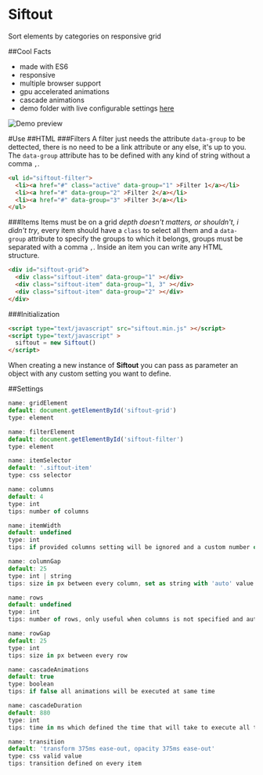 # Siftout
Sort elements by categories on responsive grid

##Cool Facts
- made with ES6
- responsive
- multiple browser support
- gpu accelerated animations
- cascade animations
- demo folder with live configurable settings [here](https://htmlpreview.github.io/?https://github.com/GerardRodes/siftout/blob/master/demo/index.html)

![Demo preview](http://i.imgur.com/g29DZvN.gif)

#Use
##HTML
###Filters
A filter just needs the attribute `data-group` to be dettected, there is no need to be a link attribute or any else, it's up to you.
The `data-group` attribute has to be defined with any kind of string without a comma `,`.
```html
<ul id="siftout-filter">
  <li><a href="#" class="active" data-group="1" >Filter 1</a></li>
  <li><a href="#" data-group="2" >Filter 2</a></li>
  <li><a href="#" data-group="3" >Filter 3</a></li>
</ul>
```

###Items
Items must be on a grid _depth doesn't matters, or shouldn't, i didn't try_, every item should have a `class` to select all them and a `data-group` attribute to specify the groups to which it belongs, groups must be separated with a comma `,`.
Inside an item you can write any HTML structure.
```html
<div id="siftout-grid">
  <div class="siftout-item" data-group="1" ></div>
  <div class="siftout-item" data-group="1, 3" ></div>
  <div class="siftout-item" data-group="2" ></div>
</div>
```


###Initialization
```html
<script type="text/javascript" src="siftout.min.js" ></script>
<script type="text/javascript" >
  siftout = new Siftout()
</script>
```
When creating a new instance of __Siftout__ you can pass as parameter an object with any custom setting you want to define.

##Settings
```javascript
name: gridElement
default: document.getElementById('siftout-grid')
type: element
```
```javascript
name: filterElement
default: document.getElementById('siftout-filter')
type: element
```
```javascript
name: itemSelector
default: '.siftout-item'
type: css selector
```
```javascript
name: columns
default: 4
type: int
tips: number of columns
```
```javascript
name: itemWidth
default: undefined
type: int
tips: if provided columns setting will be ignored and a custom number of columns will be set from itemWidth, columnGap and the size of the grid
```
```javascript
name: columnGap
default: 25
type: int | string
tips: size in px between every column, set as string with 'auto' value to center columns with same space between
```
```javascript
name: rows
default: undefined
type: int
tips: number of rows, only useful when columns is not specified and auto gap size is true
```
```javascript
name: rowGap
default: 25
type: int
tips: size in px between every row
```
```javascript
name: cascadeAnimations
default: true
type: boolean
tips: if false all animations will be executed at same time
```
```javascript
name: cascadeDuration
default: 880
type: int
tips: time in ms which defined the time that will take to execute all the animations on any process
```
```javascript
name: transition
default: 'transform 375ms ease-out, opacity 375ms ease-out'
type: css valid value
tips: transition defined on every item
```
